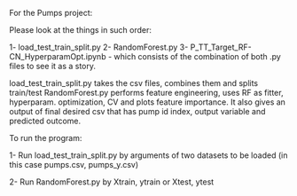 For the Pumps project:

Please look at the things in such order:

1- load_test_train_split.py
2- RandomForest.py
3- P_TT_Target_RF-CN_HyperparamOpt.ipynb - which consists of the combination
      of both .py files to see it as a story.

load_test_train_split.py takes the csv files, combines them and splits
train/test
RandomForest.py performs feature engineering, uses RF as fitter, hyperparam.
optimization, CV and plots feature importance. It also gives an output of final
desired csv that has pump id index, output variable and predicted outcome.


To run the program:

1- Run load_test_train_split.py by arguments of two datasets to be loaded
(in this case pumps.csv, pumps_y.csv)

2- Run RandomForest.py by Xtrain, ytrain or Xtest, ytest
